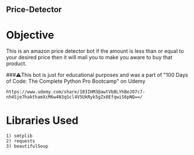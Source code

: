 ## Price-Detector

# Objective
This is an amazon price detector bot if the amount is less than or equal to your desired price then it will mail you to make you aware to buy that product.

###⚠️This bot is just for educational purposes and was a part of "100 Days of Code: The Complete Python Pro Bootcamp" on Udemy <br>
```
https://www.udemy.com/share/103IHM3@awtVbBLYhBeJO7c7-nh4Sje7hakthamXcM6w4N3qScl4V5UkRyk5gZx0EfqwiS6pNQ==/
```

# Libraries Used
```
1) smtplib
2) requests
3) beautifulSoup
```

